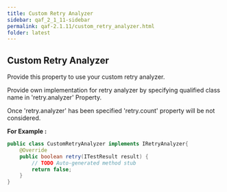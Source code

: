 ```yaml
---
title: Custom Retry Analyzer
sidebar: qaf_2_1_11-sidebar
permalink: qaf-2.1.11/custom_retry_analyzer.html
folder: latest
---
```


## Custom Retry Analyzer



Provide this property to use your custom retry analyzer.

Provide own implementation for retry analyzer by specifying qualified class name in 'retry.analyzer' Property.

Once 'retry.analyzer' has been specified 'retry.count' property will be not considered.

**For Example :**


```java	
public class CustomRetryAnalyzer implements IRetryAnalyzer{
    @Override
    public boolean retry(ITestResult result) {
        // TODO Auto-generated method stub
        return false;
    }
}
```
